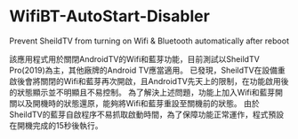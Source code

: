 # WifiBT-AutoStart-Disabler
Prevent SheildTV from turning on Wifi &amp; Bluetooth automatically after reboot

該應用程式用於關閉AndroidTV的Wifi和藍芽功能，目前測試以SheildTV Pro(2019)為主，其他廠牌的Android TV應當適用。
已發現，SheildTV在設備重啟後會將關閉的Wifi和藍芽再次開啟，且AndroidTV先天上的限制，在功能啟用後的狀態顯示並不明顯且不易控制。
為了解決上述問題，功能上加入Wifi和藍芽開關以及開機時的狀態還原，能夠將Wifi和藍芽重設至關機前的狀態。
由於SheildTV的藍芽自啟程序不易抓取啟動時間，為了保障功能正常運作，程式預設在開機完成的15秒後執行。
